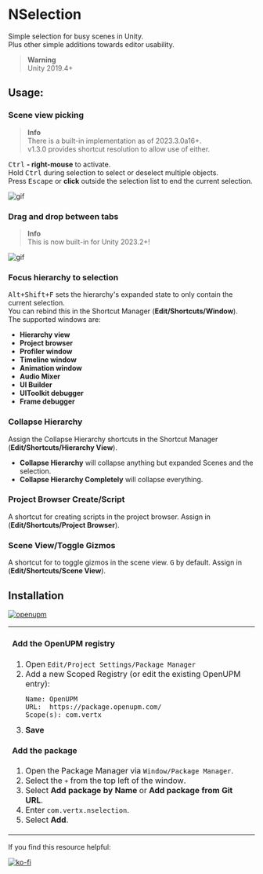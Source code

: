 # NSelection
Simple selection for busy scenes in Unity.  
Plus other simple additions towards editor usability.

> **Warning**  
> Unity 2019.4+

## Usage:
### Scene view picking
> **Info**  
> There is a built-in implementation as of 2023.3.0a16+.  
> v1.3.0 provides shortcut resolution to allow use of either.

<kbd>Ctrl</kbd> **- right-mouse** to activate.  
Hold <kbd>Ctrl</kbd> during selection to select or deselect multiple objects.  
Press <kbd>Escape</kbd> or **click** outside the selection list to end the current selection.  

![gif](http://vertx.xyz/Images/NSelection/nSelection4.gif)

### Drag and drop between tabs
> **Info**  
> This is now built-in for Unity 2023.2+!

![gif](http://vertx.xyz/Images/NSelection/nSelectionDragging.gif)

### Focus hierarchy to selection
<kbd>Alt+Shift+F</kbd> sets the hierarchy's expanded state to only contain the current selection.  
You can rebind this in the Shortcut Manager (**Edit/Shortcuts/Window**).  
The supported windows are:
- **Hierarchy view**
- **Project browser**
- **Profiler window**
- **Timeline window**
- **Animation window**
- **Audio Mixer**
- **UI Builder**
- **UIToolkit debugger**
- **Frame debugger**

### Collapse Hierarchy
Assign the Collapse Hierarchy shortcuts in the Shortcut Manager (**Edit/Shortcuts/Hierarchy View**).  
- **Collapse Hierarchy** will collapse anything but expanded Scenes and the selection.
- **Collapse Hierarchy Completely** will collapse everything.

### Project Browser Create/Script
A shortcut for creating scripts in the project browser. Assign in (**Edit/Shortcuts/Project Browser**).

### Scene View/Toggle Gizmos
A shortcut for to toggle gizmos in the scene view. <kbd>G</kbd> by default. Assign in (**Edit/Shortcuts/Scene View**).

## Installation

[![openupm](https://img.shields.io/npm/v/com.vertx.nselection?label=openupm&registry_uri=https://package.openupm.com)](https://openupm.com/packages/com.vertx.nselection/)

<table><tr><td>

#### Add the OpenUPM registry
1. Open `Edit/Project Settings/Package Manager`
1. Add a new Scoped Registry (or edit the existing OpenUPM entry):
   ```
   Name: OpenUPM
   URL:  https://package.openupm.com/
   Scope(s): com.vertx
   ```
1. **Save**

#### Add the package
1. Open the Package Manager via `Window/Package Manager`.
1. Select the <kbd>+</kbd> from the top left of the window.
1. Select **Add package by Name** or **Add package from Git URL**.
1. Enter `com.vertx.nselection`.
1. Select **Add**.

</td></tr></table>

If you find this resource helpful:

[![ko-fi](https://ko-fi.com/img/githubbutton_sm.svg)](https://ko-fi.com/Z8Z42ZYHB)